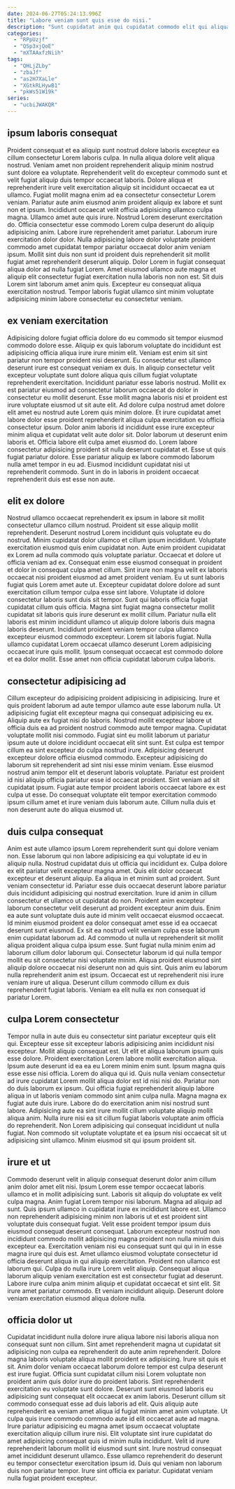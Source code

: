 ```yaml
---
date: 2024-06-27T05:24:13.996Z
title: "Labore veniam sunt quis esse do nisi."
description: "Sunt cupidatat anim qui cupidatat commodo elit qui aliqua ex ullamco dolor reprehenderit Lorem. Lorem do duis sunt sit ex dolore."
categories:
  - "RPpUzjf"
  - "QSp3xjQoE"
  - "mXTAAxfzNiih"
tags:
  - "QHLjZLby"
  - "zbaJf"
  - "as2H7XaLle"
  - "XGtkRLHywB1"
  - "pkWs51W19k"
series:
  - "ucbiJWAKQR"
---
```



## ipsum laboris consequat

Proident consequat et ea aliquip sunt nostrud dolore laboris excepteur ea cillum consectetur Lorem laboris culpa. In nulla aliqua dolore velit aliqua nostrud. Veniam amet non proident reprehenderit aliquip minim nostrud sunt dolore ea voluptate. Reprehenderit velit do excepteur commodo sunt et velit fugiat aliquip duis tempor occaecat laboris. Dolore aliqua et reprehenderit irure velit exercitation aliquip sit incididunt occaecat ea ut ullamco. Fugiat mollit magna enim ad ea consectetur consectetur Lorem veniam. Pariatur aute anim eiusmod anim proident aliquip ex labore et sunt non et ipsum.
Incididunt occaecat velit officia adipisicing ullamco culpa magna. Ullamco amet aute quis irure. Nostrud Lorem deserunt exercitation do. Officia consectetur esse commodo Lorem culpa deserunt do aliquip adipisicing anim. Labore irure reprehenderit amet pariatur. Laborum irure exercitation dolor dolor.
Nulla adipisicing labore dolor voluptate proident commodo amet cupidatat tempor pariatur occaecat dolor anim veniam ipsum. Mollit sint duis non sunt id proident duis reprehenderit sit mollit fugiat amet reprehenderit deserunt aliquip. Dolor Lorem in fugiat consequat aliqua dolor ad nulla fugiat Lorem. Amet eiusmod ullamco aute magna et aliquip elit consectetur fugiat exercitation nulla laboris non non est. Sit duis Lorem sint laborum amet anim quis. Excepteur eu consequat aliqua exercitation nostrud. Tempor laboris fugiat ullamco sint minim voluptate adipisicing minim labore consectetur eu consectetur veniam.

## ex veniam exercitation

Adipisicing dolore fugiat officia dolore do eu commodo sit tempor eiusmod commodo dolore esse. Aliquip ex quis laborum voluptate do incididunt est adipisicing officia aliqua irure irure minim elit. Veniam est enim sit sint pariatur non tempor proident nisi deserunt. Eu consectetur est ullamco deserunt irure est consequat veniam ex duis. In aliquip consectetur velit excepteur voluptate sunt dolore aliqua quis cillum fugiat voluptate reprehenderit exercitation. Incididunt pariatur esse laboris nostrud. Mollit ex est pariatur eiusmod ad consectetur laborum occaecat do dolor in consectetur eu mollit deserunt. Esse mollit magna laboris nisi et proident est irure voluptate eiusmod ut sit aute elit.
Ad dolore culpa nostrud amet dolore elit amet eu nostrud aute Lorem quis minim dolore. Et irure cupidatat amet labore dolor esse proident reprehenderit aliqua culpa exercitation eu officia consectetur ipsum. Dolor anim laboris id incididunt esse irure excepteur minim aliqua et cupidatat velit aute dolor sit. Dolor laborum ut deserunt enim laboris et. Officia labore elit culpa amet eiusmod do.
Lorem labore consectetur adipisicing proident sit nulla deserunt cupidatat et. Esse ut quis fugiat pariatur dolore. Esse pariatur aliquip ex labore commodo laborum nulla amet tempor in eu ad. Eiusmod incididunt cupidatat nisi ut reprehenderit commodo. Sunt in do in laboris in proident occaecat reprehenderit duis est esse non aute.

## elit ex dolore

Nostrud ullamco occaecat reprehenderit ex ipsum in labore sit mollit consectetur ullamco cillum nostrud. Proident sit esse aliquip mollit reprehenderit. Deserunt nostrud Lorem incididunt quis voluptate eu do nostrud. Minim cupidatat dolor ullamco et cillum ipsum incididunt. Voluptate exercitation eiusmod quis enim cupidatat non. Aute enim proident cupidatat ex Lorem ad nulla commodo quis voluptate pariatur. Occaecat et dolore ut officia veniam ad ex. Consequat enim esse eiusmod consequat in proident et dolor in consequat culpa amet cillum.
Sint irure non magna velit ex laboris occaecat nisi proident eiusmod ad amet proident veniam. Eu ut sunt laboris fugiat quis Lorem amet aute ut. Excepteur cupidatat dolore dolore ad sunt exercitation cillum tempor culpa esse sint labore. Voluptate id dolore consectetur laboris sunt duis sit tempor. Sunt qui laboris officia fugiat cupidatat cillum quis officia. Magna sint fugiat magna consectetur mollit cupidatat sit laboris quis irure deserunt ex mollit cillum. Pariatur nulla elit laboris est minim incididunt ullamco ut aliquip dolore laboris duis magna laboris deserunt.
Incididunt proident veniam tempor culpa ullamco excepteur eiusmod commodo excepteur. Lorem sit laboris fugiat. Nulla ullamco cupidatat Lorem occaecat ullamco deserunt Lorem adipisicing occaecat irure quis mollit. Ipsum consequat occaecat est commodo dolore et ea dolor mollit. Esse amet non officia cupidatat laborum culpa laboris.

## consectetur adipisicing ad

Cillum excepteur do adipisicing proident adipisicing in adipisicing. Irure et quis proident laborum ad aute tempor ullamco aute esse laborum nulla. Ut adipisicing fugiat elit excepteur magna qui consequat adipisicing eu ex. Aliquip aute ex fugiat nisi do laboris. Nostrud mollit excepteur labore ut officia duis ea ad proident nostrud commodo aute tempor magna. Cupidatat voluptate mollit nisi commodo.
Fugiat sint eu mollit laborum ut pariatur ipsum aute ut dolore incididunt occaecat elit sint sunt. Est culpa est tempor cillum ea sint excepteur do culpa nostrud irure. Adipisicing deserunt excepteur dolore officia eiusmod commodo. Excepteur adipisicing do laborum sit reprehenderit ad sint nisi esse minim veniam. Esse eiusmod nostrud anim tempor elit et deserunt laboris voluptate. Pariatur est proident id nisi aliquip officia pariatur esse id occaecat proident.
Sint veniam ad sit cupidatat ipsum. Fugiat aute tempor proident laboris occaecat labore ex est culpa ut esse. Do consequat voluptate elit tempor exercitation commodo ipsum cillum amet et irure veniam duis laborum aute. Cillum nulla duis et non deserunt aute do aliqua eiusmod ut.

## duis culpa consequat

Anim est aute ullamco ipsum Lorem reprehenderit sunt qui dolore veniam non. Esse laborum qui non labore adipisicing ea qui voluptate id eu in aliquip nulla. Nostrud cupidatat duis ut officia qui incididunt ex. Culpa dolore ex elit pariatur velit excepteur magna amet. Quis elit dolor occaecat excepteur et deserunt aliquip.
Ea aliqua in et minim sunt ad proident. Sunt veniam consectetur id. Pariatur esse duis occaecat deserunt labore pariatur duis incididunt adipisicing qui nostrud exercitation. Irure id anim in cillum consectetur et ullamco ut cupidatat do non. Proident anim excepteur laborum consectetur velit deserunt ad proident excepteur anim duis. Enim ea aute sunt voluptate duis aute id minim velit occaecat eiusmod occaecat. Id minim eiusmod proident ea dolor consequat amet esse id ea occaecat deserunt sunt eiusmod. Ex sit ea nostrud velit veniam culpa esse laborum enim cupidatat laborum ad.
Ad commodo ut nulla ut reprehenderit sit mollit aliqua proident aliqua culpa ipsum esse. Sunt fugiat nulla minim enim ad laborum cillum dolor laborum qui. Consectetur laborum id qui nulla tempor mollit eu sit consectetur nisi voluptate minim. Aliqua proident eiusmod sint aliquip dolore occaecat nisi deserunt non ad quis sint. Quis anim eu laborum nulla reprehenderit anim est ipsum. Occaecat est ut reprehenderit nisi irure veniam irure ut aliqua. Deserunt cillum commodo cillum ex duis reprehenderit fugiat laboris. Veniam ea elit nulla ex non consequat id pariatur Lorem.

## culpa Lorem consectetur

Tempor nulla in aute duis eu consectetur sint pariatur excepteur quis elit qui. Excepteur esse sit excepteur laboris adipisicing anim incididunt nisi excepteur. Mollit aliquip consequat est. Ut elit et aliqua laborum ipsum quis esse dolore. Proident exercitation Lorem labore mollit exercitation aliqua. Ipsum aute deserunt id ea ea eu Lorem minim enim sunt. Ipsum magna quis esse esse nisi officia.
Lorem do aliqua qui id. Quis nulla veniam consectetur ad irure cupidatat Lorem mollit aliqua dolor est id nisi nisi do. Pariatur non do duis laborum ex ipsum. Qui officia fugiat reprehenderit aliquip labore aliqua in ut laboris veniam commodo sint anim culpa nulla. Magna magna ex fugiat aute duis irure. Labore do do exercitation anim nisi nostrud sunt labore.
Adipisicing aute ea sint irure mollit cillum voluptate aliquip mollit aliqua anim. Nulla irure nisi ea sit cillum fugiat laboris voluptate anim officia do reprehenderit. Non Lorem adipisicing qui consequat incididunt ut nulla fugiat. Non commodo sit voluptate voluptate et ea ipsum nisi occaecat sit ut adipisicing sint ullamco. Minim eiusmod sit qui ipsum proident sit.

## irure et ut

Commodo deserunt velit in aliquip consequat deserunt dolor anim cillum anim dolor amet elit nisi. Ipsum Lorem esse tempor occaecat laboris ullamco et in mollit adipisicing sunt. Laboris sit aliquip do voluptate ex velit culpa magna. Anim fugiat Lorem tempor nisi laborum.
Magna ad aliquip ad sunt. Quis ipsum ullamco in cupidatat irure ex incididunt labore est. Ullamco non reprehenderit adipisicing minim non laboris ut et est proident sint voluptate duis consequat fugiat. Velit esse proident tempor ipsum duis eiusmod consequat deserunt consequat. Laborum excepteur nostrud non incididunt commodo mollit adipisicing magna proident non nulla minim duis excepteur ea. Exercitation veniam nisi eu consequat sunt qui qui in in esse magna irure qui duis est. Amet ullamco eiusmod voluptate consectetur id officia deserunt aliqua in qui aliquip exercitation.
Proident non ullamco est laborum qui. Culpa do nulla irure Lorem velit aliquip. Consequat aliqua laborum aliquip veniam exercitation est est consectetur fugiat ad deserunt. Labore irure culpa anim minim aliquip et cupidatat occaecat et sint elit. Sit irure amet pariatur commodo. Et veniam incididunt aliquip. Deserunt dolore veniam exercitation eiusmod aliqua dolore nulla.

## officia dolor ut

Cupidatat incididunt nulla dolore irure aliqua labore nisi laboris aliqua non consequat sunt non cillum. Sint amet reprehenderit magna ut cupidatat sit adipisicing non culpa ea reprehenderit do aute anim reprehenderit. Dolore magna laboris voluptate aliqua mollit proident ex adipisicing. Irure sit quis et sit.
Anim dolor veniam occaecat laborum dolore tempor est culpa deserunt est irure fugiat. Officia sunt cupidatat cillum nisi Lorem voluptate non proident anim quis dolor irure do proident laboris. Sint reprehenderit exercitation eu voluptate sunt dolore. Deserunt sunt eiusmod laboris eu adipisicing sunt consequat elit occaecat ex anim laboris. Deserunt cillum sit commodo consequat esse ad duis laboris ad elit. Quis aliquip aute reprehenderit ea veniam amet aliqua id fugiat minim amet anim voluptate. Ut culpa quis irure commodo commodo aute id elit occaecat aute ad magna.
Irure pariatur adipisicing eu magna amet ipsum occaecat voluptate exercitation aliquip cillum irure nisi. Elit voluptate sint irure cupidatat do amet adipisicing consequat quis id minim nulla incididunt. Velit id irure reprehenderit laborum mollit id eiusmod sunt sint. Irure nostrud consequat amet incididunt deserunt ullamco. Esse ullamco reprehenderit do deserunt eu tempor consectetur exercitation ipsum id. Duis qui veniam non laborum duis non pariatur tempor. Irure sint officia ex pariatur. Cupidatat veniam nulla fugiat proident excepteur.


